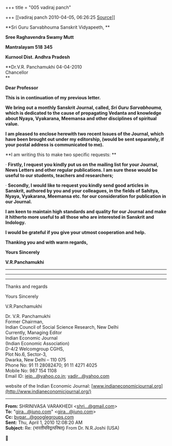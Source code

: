 +++
title = "005 vadiraj panch"

+++
[[vadiraj panch	2010-04-05, 06:26:25 [Source](https://groups.google.com/g/bvparishat/c/9RjuGeKQuCI)]]



**Sri Guru Sarvabhouma Sanskrit Vidyapeeth, **

**Sree Raghavendra Swamy Mutt**

**Mantralayam 518 345**

**Kurnool Dist. Andhra Pradesh**



**Dr.V.R. Panchamukhi
04-04-2010  
Chancellor  
**

**Dear Professor**

**This is in continuation of my previous letter.**

**We bring out a monthly Sanskrit Journal, called, *Sri Guru Sarvabhouma,* which is dedicated to the cause of propagating Vedanta and knowledge about Nyaya, Vyakarana, Meemansa and other disciplines of spiritual value.**

**I am pleased to enclose herewith two recent Issues of the Journal, which have been brought out under my editorship, (would be sent separately, if your postal address is communicated to me).**

**I am writing this to make two specific requests: **

· **Firstly, I request you kindly put us on the mailing list for your Journal, News Letters and other regular publications. I am sure these would be useful to our students, teachers and researchers;**

· **Secondly, I would like to request you kindly send good articles in Sanskrit, authored by you and your colleagues, in the fields of Sahitya, Nyaya, Vyakarana, Meemansa etc. for our consideration for publication in our Journal.**

**I am keen to maintain high standards and quality for our Journal and make it hitherto more useful to all those who are interested in Sanskrit and Indology.**

**I would be grateful if you give your utmost cooperation and help.**

**Thanking you and with warm regards,**

**Yours Sincerely**

**V.R.Panchamukhi**

****

****

****

  


Thanks and regards

Yours Sincerely



V.R.Panchamukhi





Dr. V.R. Panchamukhi  
Former Chairman,  
Indian Council of Social Science Research, New Delhi  
Currently, Managing Editor  
Indian Economic Journal  
(Indian Economic Association)  
D-4/2 Welcomgroup CGHS,  
Plot No.6, Sector-3,  
Dwarka, New Delhi – 110 075  
Phone No: 91 11 28082470; 91 11 4271 4025  
Mobile No: 987 154 1108  
Email ID: [iejp...@yahoo.co.in](); [vadir...@yahoo.com]()

website of the Indian Economic Journal: [www.indianeconomicjournal.org](http://www.indianeconomicjournal.org/)

  

------------------------------------------------------------------------

**From:** SHRINIVASA VARAKHEDI \<[shri...@gmail.com]()\>  
**To:** "[gira...@juno.com]()" \<[gira...@juno.com]()\>  
**Cc:** [bvpar...@googlegroups.com]()  
**Sent:** Thu, April 1, 2010 12:08:20 AM  
**Subject:** Re: {भारतीयविद्वत्परिषत्} From Dr. N.R.Joshi (USA)  
  



